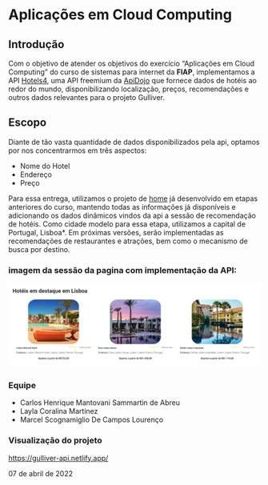 # Aplicações em Cloud Computing

## Introdução

Com o objetivo de atender os objetivos do exercício “Aplicações em Cloud Computing” do curso de sistemas para internet da **FIAP**, implementamos a API [Hotels4](https://apidojo.github.io/#hotels-list), uma API freemium da [ApiDojo](https://apidojo.net/) que fornece dados de hotéis ao redor do mundo, disponibilizando localização, preços, recomendações e outros dados relevantes para o projeto Gulliver.

## Escopo

Diante de tão vasta quantidade de dados disponibilizados pela api, optamos por nos concentrarmos em três aspectos:

* Nome do Hotel
* Endereço
* Preço

Para essa entrega, utilizamos o projeto de [home](https://gulliver-bootstrap.netlify.app/) já desenvolvido em etapas anteriores do curso, mantendo todas as informações já disponíveis e adicionando os dados dinâmicos vindos da api a sessão de recomendação de hotéis. Como cidade modelo para essa etapa, utilizamos a capital de Portugal, Lisboa*. Em próximas versões, serão implementadas as recomendações de restaurantes e atrações, bem como o mecanismo de busca por destino. 

### imagem da sessão da pagina com implementação da API:

![magem da sessão da pagina com implementação da API](https://github.com/Primatasan/gulliver_api/blob/8df5d6610a7b7116e1a3f7d45bb3183ffe9b091b/Projeto-Gulliver.png)

### Equipe

* Carlos Henrique Mantovani Sammartin de Abreu
* Layla Coralina Martinez
* Marcel Scognamiglio De Campos Lourenço

### Visualização do projeto

https://gulliver-api.netlify.app/

07 de abril de 2022